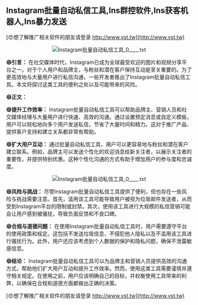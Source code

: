 ## **Instagram批量自动私信工具,Ins群控软件,Ins获客机器人,Ins暴力发送**

[😍想了解推广相关软件的朋友请登录 http://www.vst.tw](http://www.vst.tw)

 <center><img src="https://vst.tw/MP4/tuiguang/png/1.png" alt="Instagram批量自动私信工具_0____.txt"></center>

**😄引言：**
在社交媒体时代，Instagram已成为全球最受欢迎的图片和视频分享平台之一。对于个人用户和品牌主，与粉丝和潜在客户保持互动是至关重要的。为了更高效地与大量用户进行私信沟通，一些开发者推出了Instagram批量自动私信工具。本文将探讨这类工具的便利之处以及可能带来的风险。

**😄正文：**

**😄提升工作效率：**
Instagram批量自动私信工具可以帮助品牌主、营销人员和社交媒体经理与大量用户进行快速、高效的沟通。通过设置预定消息或自定义模板，用户可以轻松地向多个用户发送私信，节省了大量时间和精力。这对于推广产品、提供客户支持和建立关系都非常有帮助。

**😄扩大用户互动：**
通过批量自动私信工具，用户可以更容易地与粉丝和潜在客户建立联系。例如，品牌主可以发送个性化的欢迎消息给新关注者，以展示关注者的重要性，并提供特别优惠。这种个性化沟通的方式有助于增加用户的参与度和忠诚度。

 <center><img src="https://vst.tw/MP4/tuiguang/png/4.png" alt="Instagram批量自动私信工具_0____.txt"></center>

**😄风险与挑战：**
尽管Instagram批量自动私信工具提供了便利，但也存在一些风险与挑战需要注意。首先，滥用该工具可能导致用户被视为垃圾邮件发送者，从而受到Instagram平台的限制或封禁。其次，使用该工具进行大规模的私信营销可能会让用户感到被骚扰，导致负面反馈和不良口碑。

**😄合规与道德问题：**
在使用Instagram批量自动私信工具时，用户需要遵守平台的使用政策和规定。这包括不发送垃圾信息、不侵犯他人隐私以及不滥用该工具进行骚扰行为。此外，用户还应该考虑到个人数据的保护和隐私问题，确保不泄露敏感信息。

**😄结论：**
Instagram批量自动私信工具可以为品牌主和营销人员提供高效的沟通方式，帮助他们扩大用户互动和提升工作效率。然而，使用这类工具需要谨慎并遵守相关规定。在使用之前，用户应该明确自己的目标，并权衡使用工具带来的利弊，以确保在合规和道德方面都做出正确的决策。

[😍想了解推广相关软件的朋友请登录 http://www.vst.tw](http://www.vst.tw)



